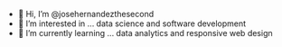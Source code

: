 - 👋 Hi, I’m @josehernandezthesecond
- 👀 I’m interested in ... data science and software development
- 🌱 I’m currently learning ... data analytics and responsive web design

<!---
josehernandezthesecond/josehernandezthesecond is a ✨ special ✨ repository because its `README.md` (this file) appears on your GitHub profile.
You can click the Preview link to take a look at your changes.
--->
